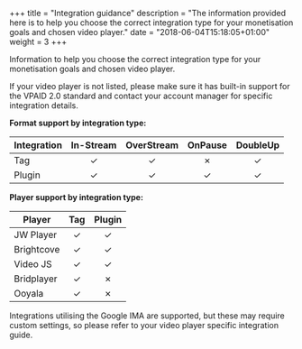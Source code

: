 +++
title = "Integration guidance"
description = "The information provided here is to help you choose the correct integration type for your monetisation goals and chosen video player."
date = "2018-06-04T15:18:05+01:00"
weight = 3
+++

Information to help you choose the correct integration type for your monetisation goals and chosen video player.

If your video player is not listed, please make sure it has built-in support for the VPAID 2.0 standard and contact your account manager for specific integration details.

**Format support by integration type:**

| Integration | In-Stream | OverStream | OnPause | DoubleUp |
|-------------|:---------:|:----------:|:-------:|:--------:|
| Tag         |     ✓     |      ✓     |    ✗    |     ✓    |
| Plugin      |     ✓     |      ✓     |    ✓    |     ✓    |


**Player support by integration type:**


| Player      | Tag       | Plugin     |
|-------------|:---------:|:----------:|
| JW Player   |     ✓     |      ✓     |
| Brightcove  |     ✓     |      ✓     |
|  Video JS   |     ✓     |      ✓     |
| Bridplayer  |     ✓     |      ✗     |
|   Ooyala    |     ✓     |      ✗     |


Integrations utilising the Google IMA are supported, but these may require custom settings, so please refer to your video player specific integration guide.

